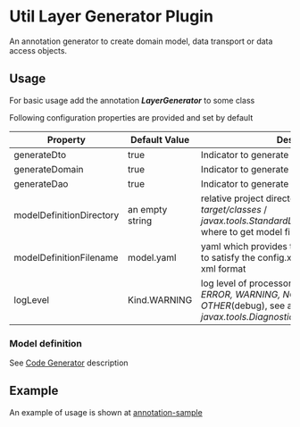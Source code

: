 # Util Layer Generator Plugin

An annotation generator to create domain model, data transport or data access objects.

## Usage

For basic usage add the annotation ***LayerGenerator*** to some class

Following configuration properties are provided and set by default

| Property                 | Default Value   | Description                                                                                                                             |
|--------------------------|-----------------|-----------------------------------------------------------------------------------------------------------------------------------------|
| generateDto              | true            | Indicator to generate data transport objects                                                                                            |
| generateDomain           | true            | Indicator to generate domain objects                                                                                                    |
| generateDao              | true            | Indicator to generate data access objects                                                                                               |
| modelDefinitionDirectory | an empty string | relative project directory,with respect to *target/classes* / *javax.tools.StandardLocation#CLASS_OUTPUT*, where to get model file from |
| modelDefinitionFilename  | model.yaml      | yaml which provides the model definition. Has to satisfy the config.xsd. Or equivalent json and xml format                              |
| logLevel                 | Kind.WARNING    | log level of processor. Allowed values are *ERROR, WARNING, NOTE*(info) or *OTHER*(debug), see also *javax.tools.Diagnostic.Kind*       |

### Model definition

See [Code Generator](../base-layer-generator/README.md) description

## Example

An example of usage is shown at [annotation-sample](../sample/annotation-sample)